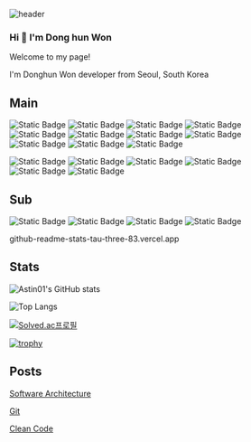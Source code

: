 
<!--
**Astin01/Astin01** is a ✨ _special_ ✨ repository because its `README.md` (this file) appears on your GitHub profile.

Here are some ideas to get you started:

- 🔭 I’m currently working on ...
- 🌱 I’m currently learning ...
- 👯 I’m looking to collaborate on ...
- 🤔 I’m looking for help with ...
- 💬 Ask me about ...
- 📫 How to reach me: ...
- 😄 Pronouns: ...
- ⚡ Fun fact: ...
-->
![header](https://capsule-render.vercel.app/api?type=wave&color=auto&height=300&section=header&text=Dong%20Hun%20Won&fontSize=90)

### Hi 👋 I'm Dong hun Won
Welcome to my page!

I'm Donghun Won developer from Seoul, South Korea
## Main

![Static Badge](https://img.shields.io/badge/React-blue?style=flat-square&logo=react&logoColor=white)
![Static Badge](https://img.shields.io/badge/typescript-%233178C6?style=flat-square&logo=typescript&logoColor=white)
![Static Badge](https://img.shields.io/badge/redux-%23764ABC?style=flat-square&logo=redux&logoColor=white)
![Static Badge](https://img.shields.io/badge/sass-%23CC6699?style=flat-square&logo=sass&logoColor=white)
![Static Badge](https://img.shields.io/badge/git-%23F05032?style=flat-square&logo=git&logoColor=white)
![Static Badge](https://img.shields.io/badge/npm-%23CB3837?style=flat-square&logo=npm&logoColor=white)
![Static Badge](https://img.shields.io/badge/html5-%23E34F26?style=flat-square&logo=html5&logoColor=white)
![Static Badge](https://img.shields.io/badge/webpack-%238DD6F9?style=flat-square&logo=webpack&logoColor=white)
![Static Badge](https://img.shields.io/badge/bootstrap-%237952B3?style=flat-square&logo=bootstrap&logoColor=white)
![Static Badge](https://img.shields.io/badge/prettier-%23F7B93E?style=flat-square&logo=prettier&logoColor=white)
![Static Badge](https://img.shields.io/badge/eslint-%234B32C3?style=flat-square&logo=eslint&logoColor=white)



![Static Badge](https://img.shields.io/badge/nestjs-%23E0234E?style=flat-square&logo=nestjs&logoColor=white)
![Static Badge](https://img.shields.io/badge/mongodb-%2347A248?style=flat-square&logo=mongodb&logoColor=white)
![Static Badge](https://img.shields.io/badge/mysql-%234479A1?style=flat-square&logo=mysql&logoColor=white)
![Static Badge](https://img.shields.io/badge/swagger-%2385EA2D?style=flat-square&logo=swagger&logoColor=white)
![Static Badge](https://img.shields.io/badge/.env-%23ECD53F?style=flat-square&logo=.env&logoColor=white)
![Static Badge](https://img.shields.io/badge/postman-%23FF6C37?style=flat-square&logo=postman&logoColor=white)

## Sub
![Static Badge](https://img.shields.io/badge/docker-%232496ED?style=flat-square&logo=docker&logoColor=white)
![Static Badge](https://img.shields.io/badge/pwa-%235A0FC8?style=flat-square&logo=pwa&logoColor=white)
![Static Badge](https://img.shields.io/badge/python-%233776AB?style=flat-square&logo=python&logoColor=white)
![Static Badge](https://img.shields.io/badge/tensorflow-%23FF6F00?style=flat-square&logo=tensorflow&logoColor=white)

github-readme-stats-tau-three-83.vercel.app

## Stats
![Astin01's GitHub stats](https://github-readme-stats-tau-three-83.vercel.app/api?username=Astin01&show_icons=true&theme=dark)

![Top Langs](https://github-readme-stats-tau-three-83.vercel.app/api/top-langs/?username=Astin01&layout=compact&theme=dark)

[![Solved.ac프로필](http://mazassumnida.wtf/api/v2/generate_badge?boj=onecode)](https://solved.ac/onecode)

[![trophy](https://github-profile-trophy.vercel.app/?username=Astin01&theme=nord)](https://github.com/Astin01/github-profile-trophy)

## Posts
[Software Architecture](https://astin01.notion.site/software-architecture-79ff42af8dce41a5b7865e699e64937c?pvs=4)

[Git](https://astin01.notion.site/Git-1d07f737653e4de5b91b4597b11fb4c2?pvs=4)

[Clean Code](https://astin01.notion.site/clean-code-js-add2c006a05a4ab19eb169e2af3188c2?pvs=4)

